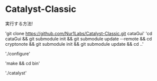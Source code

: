 # Catalyst-Classic
実行する方法!


'git clone https://github.com/Nur1Labs/Catalyst-Classic.git cataGui'
'cd cataGui && git submodule init && git submodule update --remote && cd cryptonote && git submodule init && git submodule update && cd ..'

'./configure'

'make && cd bin'

'./catalyst'
